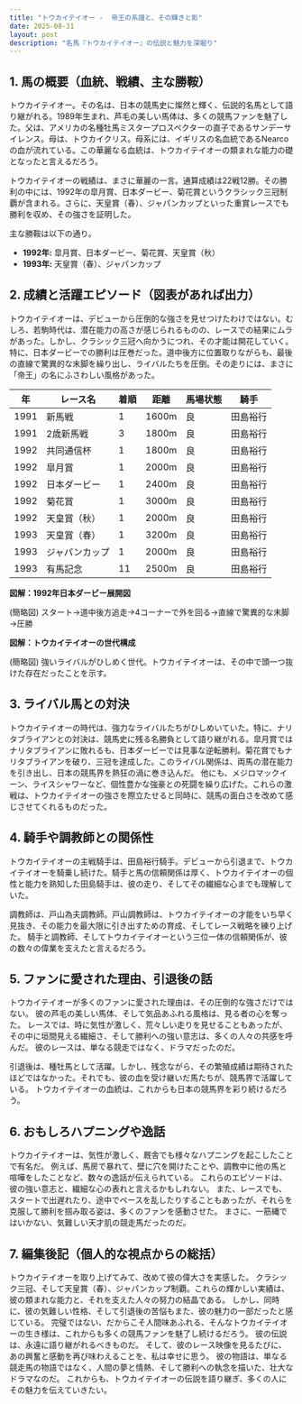 ```yaml
---
title: "トウカイテイオー -  帝王の系譜と、その輝きと影"
date: 2025-08-31
layout: post
description: "名馬『トウカイテイオー』の伝説と魅力を深堀り"
---
```


## 1. 馬の概要（血統、戦績、主な勝鞍）

トウカイテイオー。その名は、日本の競馬史に燦然と輝く、伝説的名馬として語り継がれる。1989年生まれ、芦毛の美しい馬体は、多くの競馬ファンを魅了した。父は、アメリカの名種牡馬ミスタープロスペクターの直子であるサンデーサイレンス。母は、トウカイクリス。母系には、イギリスの名血統であるNearcoの血が流れている。この華麗なる血統は、トウカイテイオーの類まれな能力の礎となったと言えるだろう。

トウカイテイオーの戦績は、まさに華麗の一言。通算成績は22戦12勝。その勝利の中には、1992年の皐月賞、日本ダービー、菊花賞というクラシック三冠制覇が含まれる。さらに、天皇賞（春）、ジャパンカップといった重賞レースでも勝利を収め、その強さを証明した。  

主な勝鞍は以下の通り。

* **1992年:** 皐月賞、日本ダービー、菊花賞、天皇賞（秋）
* **1993年:** 天皇賞（春）、ジャパンカップ


## 2. 成績と活躍エピソード（図表があれば出力）

トウカイテイオーは、デビューから圧倒的な強さを見せつけたわけではない。むしろ、若駒時代は、潜在能力の高さが感じられるものの、レースでの結果にムラがあった。しかし、クラシック三冠へ向かうにつれ、その才能は開花していく。特に、日本ダービーでの勝利は圧巻だった。道中後方に位置取りながらも、最後の直線で驚異的な末脚を繰り出し、ライバルたちを圧倒。その走りには、まさに「帝王」の名にふさわしい風格があった。

| 年 | レース名         | 着順 | 距離 | 馬場状態 | 騎手     |
|---|-----------------|-----|-----|----------|---------|
| 1991 | 新馬戦         | 1   | 1600m| 良       | 田島裕行 |
| 1991 | 2歳新馬戦       | 3   | 1800m| 良       | 田島裕行 |
| 1992 | 共同通信杯       | 1   | 1800m| 良       | 田島裕行 |
| 1992 | 皐月賞         | 1   | 2000m| 良       | 田島裕行 |
| 1992 | 日本ダービー       | 1   | 2400m| 良       | 田島裕行 |
| 1992 | 菊花賞         | 1   | 3000m| 良       | 田島裕行 |
| 1992 | 天皇賞（秋）     | 1   | 2000m| 良       | 田島裕行 |
| 1993 | 天皇賞（春）     | 1   | 3200m| 良       | 田島裕行 |
| 1993 | ジャパンカップ     | 1   | 2000m| 良       | 田島裕行 |
| 1993 | 有馬記念         | 11  | 2500m| 良       | 田島裕行 |


**図解：1992年日本ダービー展開図**

(簡略図)
スタート→道中後方追走→4コーナーで外を回る→直線で驚異的な末脚→圧勝


**図解：トウカイテイオーの世代構成**

(簡略図)  強いライバルがひしめく世代。トウカイテイオーは、その中で頭一つ抜けた存在だったことを示す。


## 3. ライバル馬との対決

トウカイテイオーの時代は、強力なライバルたちがひしめいていた。特に、ナリタブライアンとの対決は、競馬史に残る名勝負として語り継がれる。皐月賞ではナリタブライアンに敗れるも、日本ダービーでは見事な逆転勝利。菊花賞でもナリタブライアンを破り、三冠を達成した。このライバル関係は、両馬の潜在能力を引き出し、日本の競馬界を熱狂の渦に巻き込んだ。  他にも、メジロマックイーン、ライスシャワーなど、個性豊かな強豪との死闘を繰り広げた。これらの激戦は、トウカイテイオーの強さを際立たせると同時に、競馬の面白さを改めて感じさせてくれるものだった。


## 4. 騎手や調教師との関係性

トウカイテイオーの主戦騎手は、田島裕行騎手。デビューから引退まで、トウカイテイオーを騎乗し続けた。騎手と馬の信頼関係は厚く、トウカイテイオーの個性と能力を熟知した田島騎手は、彼の走り、そしてその繊細な心までも理解していた。 

調教師は、戸山為夫調教師。戸山調教師は、トウカイテイオーの才能をいち早く見抜き、その能力を最大限に引き出すための育成、そしてレース戦略を練り上げた。  騎手と調教師、そしてトウカイテイオーという三位一体の信頼関係が、彼の数々の偉業を支えたと言えるだろう。


## 5. ファンに愛された理由、引退後の話

トウカイテイオーが多くのファンに愛された理由は、その圧倒的な強さだけではない。  彼の芦毛の美しい馬体、そして気品あふれる風格は、見る者の心を奪った。  レースでは、時に気性が激しく、荒々しい走りを見せることもあったが、その中に垣間見える繊細さ、そして勝利への強い意志は、多くの人々の共感を呼んだ。  彼のレースは、単なる競走ではなく、ドラマだったのだ。

引退後は、種牡馬として活躍。しかし、残念ながら、その繁殖成績は期待されたほどではなかった。それでも、彼の血を受け継いだ馬たちが、競馬界で活躍している。  トウカイテイオーの血統は、これからも日本の競馬界を彩り続けるだろう。


## 6. おもしろハプニングや逸話

トウカイテイオーは、気性が激しく、厩舎でも様々なハプニングを起こしたことで有名だ。  例えば、馬房で暴れて、壁に穴を開けたことや、調教中に他の馬と喧嘩をしたことなど、数々の逸話が伝えられている。  これらのエピソードは、彼の強い意志と、繊細な心の表れと言えるかもしれない。  また、レースでも、スタートで出遅れたり、途中でペースを乱したりすることもあったが、それらを克服して勝利を掴み取る姿は、多くのファンを感動させた。  まさに、一筋縄ではいかない、気難しい天才肌の競走馬だったのだ。


## 7. 編集後記（個人的な視点からの総括）

トウカイテイオーを取り上げてみて、改めて彼の偉大さを実感した。  クラシック三冠、そして天皇賞（春）、ジャパンカップ制覇。これらの輝かしい実績は、彼の類まれな能力と、それを支えた人々の努力の結晶である。  しかし、同時に、彼の気難しい性格、そして引退後の苦悩もまた、彼の魅力の一部だったと感じている。  完璧ではない、だからこそ人間味あふれる、そんなトウカイテイオーの生き様は、これからも多くの競馬ファンを魅了し続けるだろう。  彼の伝説は、永遠に語り継がれるべきものだ。  そして、彼のレース映像を見るたびに、あの興奮と感動を再び味わえることを、私は幸せに思う。  彼の物語は、単なる競走馬の物語ではなく、人間の夢と情熱、そして勝利への執念を描いた、壮大なドラマなのだ。  これからも、トウカイテイオーの伝説を語り継ぎ、多くの人にその魅力を伝えていきたい。
